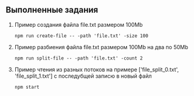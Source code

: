 ## Выполненные задания
1. Пример создания файла file.txt размером 100Mb

    ```npm run create-file -- -path 'file.txt' -size 100```

2. Пример разбиения файла file.txt размером 100Mb на два по 50Mb

    ```npm run split-file -- -path 'file.txt' -count 2```

3. Пример чтения из разных потоков на примере ['file_split_0.txt', 'file_split_1.txt'] с последубщей записю в новый файл

    ```npm start```